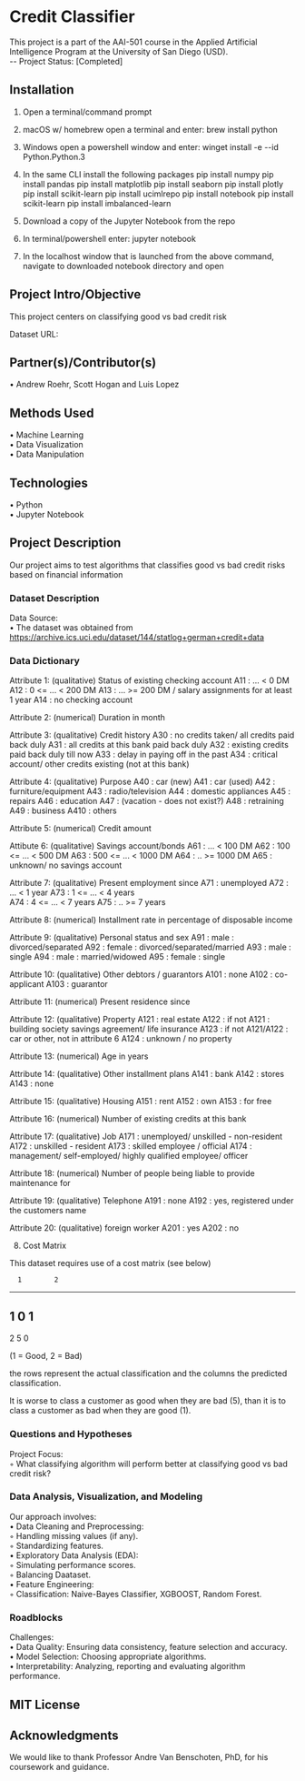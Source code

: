 # Credit Classifier
This project is a part of the AAI-501 course in the Applied Artificial Intelligence Program at the University of San Diego (USD). <br/>
-- Project Status: [Completed]

## Installation
1. Open a terminal/command prompt
2. macOS w/ homebrew
    open a terminal and enter:
    brew install python
3. Windows
    open a powershell window and enter: 
    winget install -e --id Python.Python.3
4. In the same CLI install the following packages
    pip install numpy
    pip install pandas
    pip install matplotlib
    pip install seaborn
    pip install plotly
    pip install scikit-learn
    pip install ucimlrepo
    pip install notebook
    pip install scikit-learn
    pip install imbalanced-learn

6. Download a copy of the Jupyter Notebook from the repo
7. In terminal/powershell enter:
    jupyter notebook
8. In the localhost window that is launched from the above command, navigate to downloaded notebook directory and open
  
## Project Intro/Objective
This project centers on classifying good vs bad credit risk

Dataset URL: 

## Partner(s)/Contributor(s)  
•	Andrew Roehr, Scott Hogan and Luis Lopez <br/>

## Methods Used
•	Machine Learning<br/>
•	Data Visualization<br/>
•	Data Manipulation<br/>

## Technologies
•	Python<br/>
•	Jupyter Notebook<br/>

## Project Description
Our project aims to test algorithms that classifies good vs bad credit risks based on financial information

### Dataset Description
Data Source: <br/>
 	•	The dataset was obtained from https://archive.ics.uci.edu/dataset/144/statlog+german+credit+data
### Data Dictionary
Attribute 1:  (qualitative)
	       Status of existing checking account
               A11 :      ... <    0 DM
	       A12 : 0 <= ... <  200 DM
	       A13 :      ... >= 200 DM /
		     salary assignments for at least 1 year
               A14 : no checking account

Attribute 2:  (numerical)
	      Duration in month

Attribute 3:  (qualitative)
	      Credit history
	      A30 : no credits taken/
		    all credits paid back duly
              A31 : all credits at this bank paid back duly
	      A32 : existing credits paid back duly till now
              A33 : delay in paying off in the past
	      A34 : critical account/
		    other credits existing (not at this bank)

Attribute 4:  (qualitative)
	      Purpose
	      A40 : car (new)
	      A41 : car (used)
	      A42 : furniture/equipment
	      A43 : radio/television
	      A44 : domestic appliances
	      A45 : repairs
	      A46 : education
	      A47 : (vacation - does not exist?)
	      A48 : retraining
	      A49 : business
	      A410 : others

Attribute 5:  (numerical)
	      Credit amount

Attibute 6:  (qualitative)
	      Savings account/bonds
	      A61 :          ... <  100 DM
	      A62 :   100 <= ... <  500 DM
	      A63 :   500 <= ... < 1000 DM
	      A64 :          .. >= 1000 DM
              A65 :   unknown/ no savings account

Attribute 7:  (qualitative)
	      Present employment since
	      A71 : unemployed
	      A72 :       ... < 1 year
	      A73 : 1  <= ... < 4 years  
	      A74 : 4  <= ... < 7 years
	      A75 :       .. >= 7 years

Attribute 8:  (numerical)
	      Installment rate in percentage of disposable income

Attribute 9:  (qualitative)
	      Personal status and sex
	      A91 : male   : divorced/separated
	      A92 : female : divorced/separated/married
              A93 : male   : single
	      A94 : male   : married/widowed
	      A95 : female : single

Attribute 10: (qualitative)
	      Other debtors / guarantors
	      A101 : none
	      A102 : co-applicant
	      A103 : guarantor

Attribute 11: (numerical)
	      Present residence since

Attribute 12: (qualitative)
	      Property
	      A121 : real estate
	      A122 : if not A121 : building society savings agreement/
				   life insurance
              A123 : if not A121/A122 : car or other, not in attribute 6
	      A124 : unknown / no property

Attribute 13: (numerical)
	      Age in years

Attribute 14: (qualitative)
	      Other installment plans 
	      A141 : bank
	      A142 : stores
	      A143 : none

Attribute 15: (qualitative)
	      Housing
	      A151 : rent
	      A152 : own
	      A153 : for free

Attribute 16: (numerical)
              Number of existing credits at this bank

Attribute 17: (qualitative)
	      Job
	      A171 : unemployed/ unskilled  - non-resident
	      A172 : unskilled - resident
	      A173 : skilled employee / official
	      A174 : management/ self-employed/
		     highly qualified employee/ officer

Attribute 18: (numerical)
	      Number of people being liable to provide maintenance for

Attribute 19: (qualitative)
	      Telephone
	      A191 : none
	      A192 : yes, registered under the customers name

Attribute 20: (qualitative)
	      foreign worker
	      A201 : yes
	      A202 : no

8.  Cost Matrix

This dataset requires use of a cost matrix (see below)

      1        2
----------------------------
  1   0        1
-----------------------
  2   5        0

(1 = Good,  2 = Bad)

the rows represent the actual classification and the columns
the predicted classification.

It is worse to class a customer as good when they are bad (5), 
than it is to class a customer as bad when they are good (1).

### Questions and Hypotheses
Project Focus:<br/>
	◦	What classifying algorithm will perform better at classifying good vs bad credit risk?<br/>

### Data Analysis, Visualization, and Modeling
Our approach involves:<br/>
	•	Data Cleaning and Preprocessing:<br/>
		◦	Handling missing values (if any).<br/>
		◦	Standardizing features.<br/>
	•	Exploratory Data Analysis (EDA):<br/>
		◦	Simulating performance scores.<br/>
		◦	Balancing Daataset.<br/>
	•	Feature Engineering:<br/>
	◦	Classification: Naive-Bayes Classifier, XGBOOST, Random Forest.<br/>

### Roadblocks
Challenges:<br/>
	•	Data Quality: Ensuring data consistency, feature selection and accuracy.<br/>
	•	Model Selection: Choosing appropriate algorithms.<br/>
	•	Interpretability: Analyzing, reporting and evaluating algorithm performance.<br/>

## MIT License

## Acknowledgments
We would like to thank Professor Andre Van Benschoten, PhD, for his coursework and guidance. 
